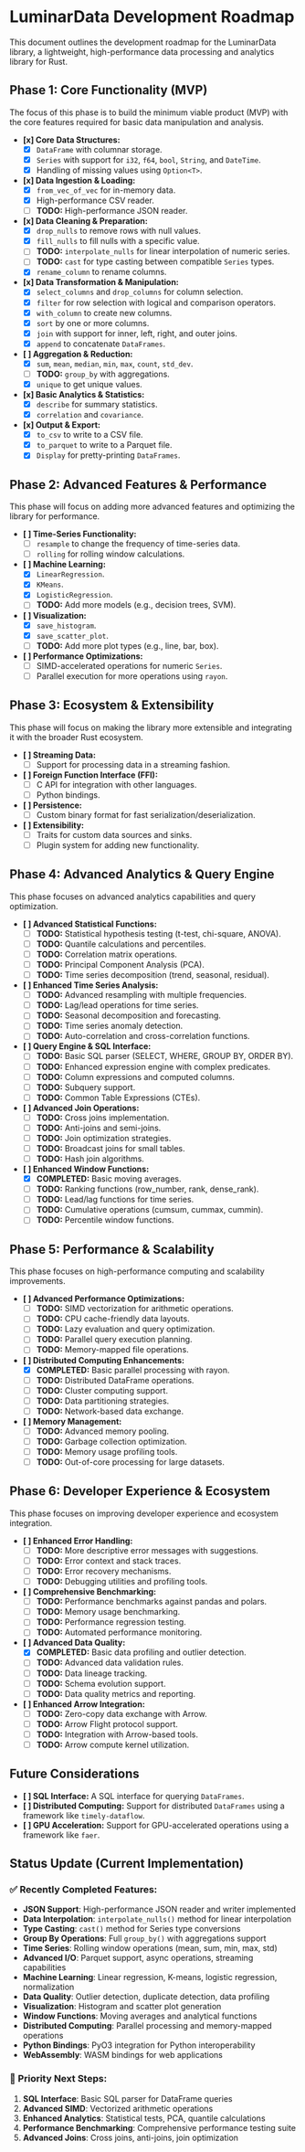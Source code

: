 # LuminarData Development Roadmap

This document outlines the development roadmap for the LuminarData library, a lightweight, high-performance data processing and analytics library for Rust.

## Phase 1: Core Functionality (MVP)

The focus of this phase is to build the minimum viable product (MVP) with the core features required for basic data manipulation and analysis.

- **[x] Core Data Structures:**
  - [x] `DataFrame` with columnar storage.
  - [x] `Series` with support for `i32`, `f64`, `bool`, `String`, and `DateTime`.
  - [x] Handling of missing values using `Option<T>`.

- **[x] Data Ingestion & Loading:**
  - [x] `from_vec_of_vec` for in-memory data.
  - [x] High-performance CSV reader.
  - [ ] **TODO:** High-performance JSON reader.

- **[x] Data Cleaning & Preparation:**
  - [x] `drop_nulls` to remove rows with null values.
  - [x] `fill_nulls` to fill nulls with a specific value.
  - [ ] **TODO:** `interpolate_nulls` for linear interpolation of numeric series.
  - [ ] **TODO:** `cast` for type casting between compatible `Series` types.
  - [x] `rename_column` to rename columns.

- **[x] Data Transformation & Manipulation:**
  - [x] `select_columns` and `drop_columns` for column selection.
  - [x] `filter` for row selection with logical and comparison operators.
  - [x] `with_column` to create new columns.
  - [x] `sort` by one or more columns.
  - [x] `join` with support for inner, left, right, and outer joins.
  - [x] `append` to concatenate `DataFrames`.

- **[ ] Aggregation & Reduction:**
  - [x] `sum`, `mean`, `median`, `min`, `max`, `count`, `std_dev`.
  - [ ] **TODO:** `group_by` with aggregations.
  - [x] `unique` to get unique values.

- **[x] Basic Analytics & Statistics:**
  - [x] `describe` for summary statistics.
  - [x] `correlation` and `covariance`.

- **[x] Output & Export:**
  - [x] `to_csv` to write to a CSV file.
  - [x] `to_parquet` to write to a Parquet file.
  - [x] `Display` for pretty-printing `DataFrames`.

## Phase 2: Advanced Features & Performance

This phase will focus on adding more advanced features and optimizing the library for performance.

- **[ ] Time-Series Functionality:**
  - [ ] `resample` to change the frequency of time-series data.
  - [ ] `rolling` for rolling window calculations.

- **[ ] Machine Learning:**
  - [x] `LinearRegression`.
  - [x] `KMeans`.
  - [x] `LogisticRegression`.
  - [ ] **TODO:** Add more models (e.g., decision trees, SVM).

- **[ ] Visualization:**
  - [x] `save_histogram`.
  - [x] `save_scatter_plot`.
  - [ ] **TODO:** Add more plot types (e.g., line, bar, box).

- **[ ] Performance Optimizations:**
  - [ ] SIMD-accelerated operations for numeric `Series`.
  - [ ] Parallel execution for more operations using `rayon`.

## Phase 3: Ecosystem & Extensibility

This phase will focus on making the library more extensible and integrating it with the broader Rust ecosystem.

- **[ ] Streaming Data:**
  - [ ] Support for processing data in a streaming fashion.

- **[ ] Foreign Function Interface (FFI):**
  - [ ] C API for integration with other languages.
  - [ ] Python bindings.

- **[ ] Persistence:**
  - [ ] Custom binary format for fast serialization/deserialization.

- **[ ] Extensibility:**
  - [ ] Traits for custom data sources and sinks.
  - [ ] Plugin system for adding new functionality.

## Phase 4: Advanced Analytics & Query Engine

This phase focuses on advanced analytics capabilities and query optimization.

- **[ ] Advanced Statistical Functions:**
  - [ ] **TODO:** Statistical hypothesis testing (t-test, chi-square, ANOVA).
  - [ ] **TODO:** Quantile calculations and percentiles.
  - [ ] **TODO:** Correlation matrix operations.
  - [ ] **TODO:** Principal Component Analysis (PCA).
  - [ ] **TODO:** Time series decomposition (trend, seasonal, residual).

- **[ ] Enhanced Time Series Analysis:**
  - [ ] **TODO:** Advanced resampling with multiple frequencies.
  - [ ] **TODO:** Lag/lead operations for time series.
  - [ ] **TODO:** Seasonal decomposition and forecasting.
  - [ ] **TODO:** Time series anomaly detection.
  - [ ] **TODO:** Auto-correlation and cross-correlation functions.

- **[ ] Query Engine & SQL Interface:**
  - [ ] **TODO:** Basic SQL parser (SELECT, WHERE, GROUP BY, ORDER BY).
  - [ ] **TODO:** Enhanced expression engine with complex predicates.
  - [ ] **TODO:** Column expressions and computed columns.
  - [ ] **TODO:** Subquery support.
  - [ ] **TODO:** Common Table Expressions (CTEs).

- **[ ] Advanced Join Operations:**
  - [ ] **TODO:** Cross joins implementation.
  - [ ] **TODO:** Anti-joins and semi-joins.
  - [ ] **TODO:** Join optimization strategies.
  - [ ] **TODO:** Broadcast joins for small tables.
  - [ ] **TODO:** Hash join algorithms.

- **[ ] Enhanced Window Functions:**
  - [x] **COMPLETED:** Basic moving averages.
  - [ ] **TODO:** Ranking functions (row_number, rank, dense_rank).
  - [ ] **TODO:** Lead/lag functions for time series.
  - [ ] **TODO:** Cumulative operations (cumsum, cummax, cummin).
  - [ ] **TODO:** Percentile window functions.

## Phase 5: Performance & Scalability

This phase focuses on high-performance computing and scalability improvements.

- **[ ] Advanced Performance Optimizations:**
  - [ ] **TODO:** SIMD vectorization for arithmetic operations.
  - [ ] **TODO:** CPU cache-friendly data layouts.
  - [ ] **TODO:** Lazy evaluation and query optimization.
  - [ ] **TODO:** Parallel query execution planning.
  - [ ] **TODO:** Memory-mapped file operations.

- **[ ] Distributed Computing Enhancements:**
  - [x] **COMPLETED:** Basic parallel processing with rayon.
  - [ ] **TODO:** Distributed DataFrame operations.
  - [ ] **TODO:** Cluster computing support.
  - [ ] **TODO:** Data partitioning strategies.
  - [ ] **TODO:** Network-based data exchange.

- **[ ] Memory Management:**
  - [ ] **TODO:** Advanced memory pooling.
  - [ ] **TODO:** Garbage collection optimization.
  - [ ] **TODO:** Memory usage profiling tools.
  - [ ] **TODO:** Out-of-core processing for large datasets.

## Phase 6: Developer Experience & Ecosystem

This phase focuses on improving developer experience and ecosystem integration.

- **[ ] Enhanced Error Handling:**
  - [ ] **TODO:** More descriptive error messages with suggestions.
  - [ ] **TODO:** Error context and stack traces.
  - [ ] **TODO:** Error recovery mechanisms.
  - [ ] **TODO:** Debugging utilities and profiling tools.

- **[ ] Comprehensive Benchmarking:**
  - [ ] **TODO:** Performance benchmarks against pandas and polars.
  - [ ] **TODO:** Memory usage benchmarking.
  - [ ] **TODO:** Performance regression testing.
  - [ ] **TODO:** Automated performance monitoring.

- **[ ] Advanced Data Quality:**
  - [x] **COMPLETED:** Basic data profiling and outlier detection.
  - [ ] **TODO:** Advanced data validation rules.
  - [ ] **TODO:** Data lineage tracking.
  - [ ] **TODO:** Schema evolution support.
  - [ ] **TODO:** Data quality metrics and reporting.

- **[ ] Enhanced Arrow Integration:**
  - [ ] **TODO:** Zero-copy data exchange with Arrow.
  - [ ] **TODO:** Arrow Flight protocol support.
  - [ ] **TODO:** Integration with Arrow-based tools.
  - [ ] **TODO:** Arrow compute kernel utilization.

## Future Considerations

- **[ ] SQL Interface:** A SQL interface for querying `DataFrames`.
- **[ ] Distributed Computing:** Support for distributed `DataFrames` using a framework like `timely-dataflow`.
- **[ ] GPU Acceleration:** Support for GPU-accelerated operations using a framework like `faer`.
## Status Update (Current Implementation)

### ✅ Recently Completed Features:
- **JSON Support**: High-performance JSON reader and writer implemented
- **Data Interpolation**: `interpolate_nulls()` method for linear interpolation
- **Type Casting**: `cast()` method for Series type conversions
- **Group By Operations**: Full `group_by()` with aggregations support
- **Time Series**: Rolling window operations (mean, sum, min, max, std)
- **Advanced I/O**: Parquet support, async operations, streaming capabilities
- **Machine Learning**: Linear regression, K-means, logistic regression, normalization
- **Data Quality**: Outlier detection, duplicate detection, data profiling
- **Visualization**: Histogram and scatter plot generation
- **Window Functions**: Moving averages and analytical functions
- **Distributed Computing**: Parallel processing and memory-mapped operations
- **Python Bindings**: PyO3 integration for Python interoperability
- **WebAssembly**: WASM bindings for web applications

### 🎯 Priority Next Steps:
1. **SQL Interface**: Basic SQL parser for DataFrame queries
2. **Advanced SIMD**: Vectorized arithmetic operations
3. **Enhanced Analytics**: Statistical tests, PCA, quantile calculations
4. **Performance Benchmarking**: Comprehensive performance testing suite
5. **Advanced Joins**: Cross joins, anti-joins, join optimization
